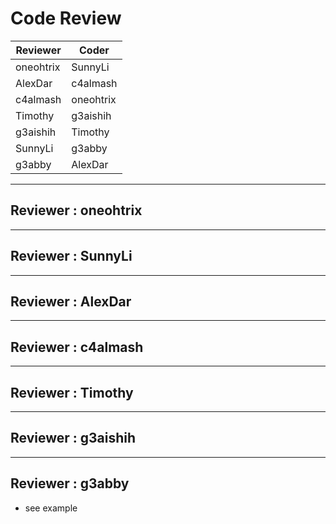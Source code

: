 # Code Review

| Reviewer | Coder |
| -------- | ----- |
| oneohtrix |  SunnyLi |
| AlexDar |  c4almash |
| c4almash |  oneohtrix |
| Timothy |  g3aishih |
| g3aishih |  Timothy |
| SunnyLi |  g3abby |
| g3abby |  AlexDar |

-----

## Reviewer : oneohtrix

-----

## Reviewer : SunnyLi

-----

## Reviewer : AlexDar

-----

## Reviewer : c4almash

-----

## Reviewer : Timothy

-----

## Reviewer : g3aishih

-----

## Reviewer : g3abby
 * see example
